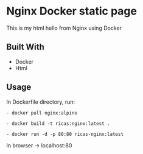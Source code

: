 # Nginx Docker static page
This is my html hello from Nginx using Docker 

## Built With
- Docker
- Html

## Usage
In Dockerfile directory, run:
```
- docker pull nginx:alpine
```

```
- docker build -t ricas:nginx:latest .
```

```
- docker run -d -p 80:80 ricas-nginx:latest
```
In browser -> localhost:80
